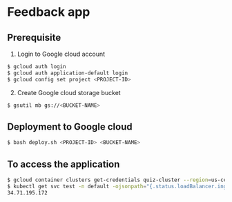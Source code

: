 # Feedback app
## Prerequisite 
1. Login to Google cloud account
```bash
$ gcloud auth login 
$ gcloud auth application-default login
$ gcloud config set project <PROJECT-ID>
```
2. Create Google cloud storage bucket
```bash
$ gsutil mb gs://<BUCKET-NAME>
```
## Deployment to Google cloud
```bash
$ bash deploy.sh <PROJECT-ID> <BUCKET-NAME> 
```
## To access the application
```bash
$ gcloud container clusters get-credentials quiz-cluster --region=us-central1-a
$ kubectl get svc test -n default -ojsonpath="{.status.loadBalancer.ingress[].ip}"      
34.71.195.172         
```
